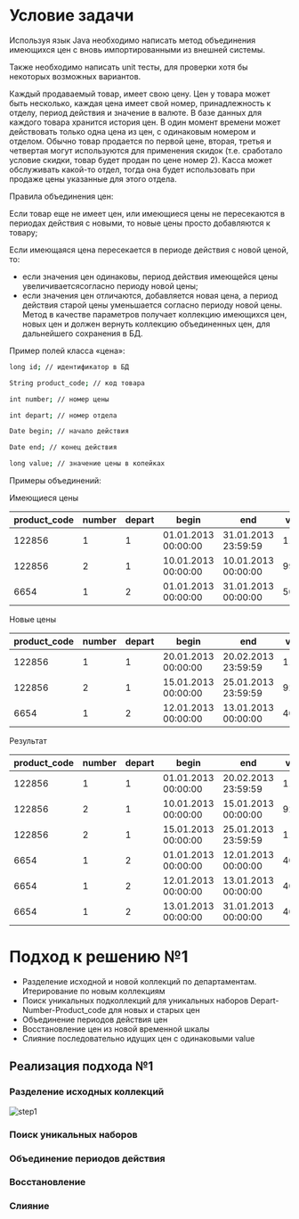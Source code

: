 # Условие задачи

Используя язык Java необходимо написать метод объединения имеющихся цен с вновь импортированными из внешней системы. 
  
Также необходимо написать unit тесты, для проверки хотя бы некоторых возможных вариантов. 
  
Каждый продаваемый товар, имеет свою цену. Цен у товара может быть несколько, каждая цена имеет свой номер, принадлежность к отделу, период действия и значение в валюте. В базе данных для каждого товара хранится история цен. В один момент времени может действовать только одна цена из цен, с одинаковым номером и отделом. Обычно товар продается по первой цене, вторая, третья и четвертая могут используются для применения скидок (т.е. сработало условие скидки, товар будет продан по цене номер 2). Касса может обслуживать какой-то отдел, тогда она будет использовать при продаже цены указанные для этого отдела. 
  
Правила объединения цен:
  
  Если товар еще не имеет цен, или имеющиеся цены не пересекаются в периодах действия с новыми, то новые цены просто добавляются к товару;
  
  Если имеющаяся цена пересекается в периоде действия с новой ценой, то:
  
* если значения цен одинаковы, период действия имеющейся цены увеличиваетсясогласно периоду новой цены;
* если значения цен отличаются, добавляется новая цена, а период действия старой цены уменьшается согласно периоду новой цены.
Метод в качестве параметров получает коллекцию имеющихся цен, новых цен и должен вернуть коллекцию объединенных цен, для дальнейшего сохранения в БД.

Пример полей класса «цена»:
```sh
long id; // идентификатор в БД

String product_code; // код товара

int number; // номер цены

int depart; // номер отдела

Date begin; // начало действия

Date end; // конец действия

long value; // значение цены в копейках
```
Примеры объединений:

Имеющиеся цены

product_code | number | depart | begin | end | value |
--- | --- | --- | --- |--- |--- |
122856 | 1 | 1 | 01.01.2013 00:00:00 | 31.01.2013 23:59:59 | 11000 |
122856 | 2 | 1 | 10.01.2013 00:00:00 | 10.01.2013 00:00:00 | 99000 |
6654 | 1 | 2 | 01.01.2013 00:00:00 | 31.01.2013 00:00:00 | 5000 |

Новые цены

product_code | number | depart | begin | end | value |
--- | --- | --- | --- |--- |--- |
122856 | 1 | 1 | 20.01.2013 00:00:00 | 20.02.2013 23:59:59 | 11000 |
122856 | 2 | 1 | 15.01.2013 00:00:00 | 25.01.2013 23:59:59 | 92000 |
6654 | 1 | 2 | 12.01.2013 00:00:00 | 13.01.2013 00:00:00 | 4000 |

Результат

product_code | number | depart | begin | end | value |
--- | --- | --- | --- |--- |--- |
122856 | 1 | 1 | 01.01.2013 00:00:00 | 20.02.2013 23:59:59 | 11000 |
122856 | 2 | 1 | 10.01.2013 00:00:00 | 15.01.2013 00:00:00 | 92000 |
122856 | 2 | 1 | 15.01.2013 00:00:00 | 25.01.2013 23:59:59 | 11000 |
6654 | 1 | 2 | 01.01.2013 00:00:00 | 12.01.2013 00:00:00 | 4000 |
6654 | 1 | 2 | 12.01.2013 00:00:00 | 13.01.2013 00:00:00 | 4000 |
6654 | 1 | 2 | 13.01.2013 00:00:00 | 31.01.2013 00:00:00 | 4000 |

# Подход к решению №1

  - Разделение исходной и новой коллекций по департаментам. Итерирование по новым коллекциям
  - Поиск уникальных подколлекций для уникальных наборов Depart-Number-Product_code для новых и старых цен
  - Объединение периодов действия цен
  - Восстановление цен из новой временной шкалы 
  - Слияние последовательно идущих цен с одинаковыми value
  
## Реализация подхода №1

### Разделение исходных коллекций

![step1](/pictures/step1.jpg)

### Поиск уникальных наборов

### Объединение периодов действия

### Восстановление

### Слияние
   
